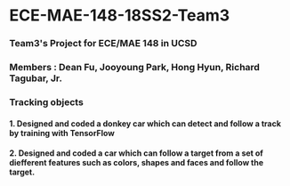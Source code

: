 # ECE-MAE-148-18SS2-Team3
### Team3's Project for ECE/MAE 148 in UCSD
### Members : Dean Fu, Jooyoung Park, Hong Hyun, Richard Tagubar, Jr.
### Tracking objects
#### 1. Designed and coded a donkey car which can detect and follow a track by training with TensorFlow
#### 2. Designed and coded a car which can follow a target from a set of diefferent features such as colors, shapes and faces and follow the target.
